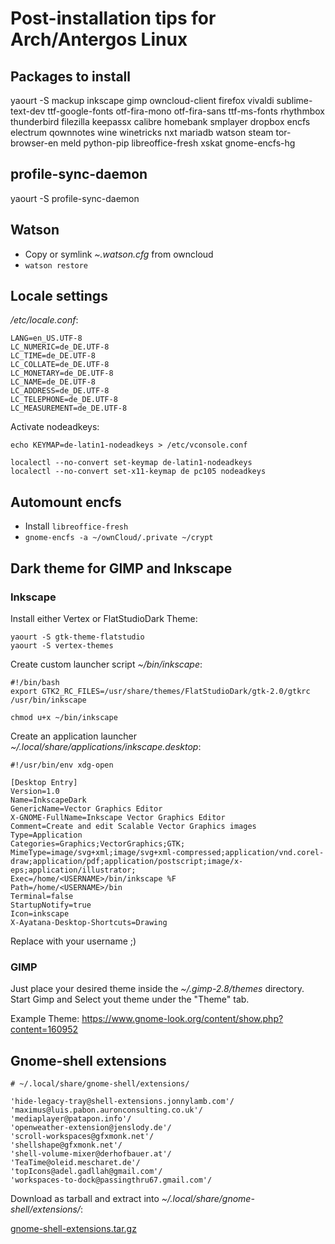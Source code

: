 # Post-installation tips for Arch/Antergos Linux


## Packages to install

yaourt -S mackup inkscape gimp owncloud-client firefox vivaldi sublime-text-dev ttf-google-fonts otf-fira-mono otf-fira-sans ttf-ms-fonts rhythmbox thunderbird filezilla keepassx calibre homebank smplayer dropbox encfs electrum qownnotes wine winetricks nxt mariadb watson steam tor-browser-en meld python-pip libreoffice-fresh xskat gnome-encfs-hg


## profile-sync-daemon

yaourt -S profile-sync-daemon


## Watson 

- Copy or symlink _~.watson.cfg_ from owncloud
- `watson restore` 


## Locale settings

_/etc/locale.conf_:

```
LANG=en_US.UTF-8
LC_NUMERIC=de_DE.UTF-8
LC_TIME=de_DE.UTF-8
LC_COLLATE=de_DE.UTF-8
LC_MONETARY=de_DE.UTF-8
LC_NAME=de_DE.UTF-8
LC_ADDRESS=de_DE.UTF-8
LC_TELEPHONE=de_DE.UTF-8
LC_MEASUREMENT=de_DE.UTF-8
```

Activate nodeadkeys:

`echo KEYMAP=de-latin1-nodeadkeys > /etc/vconsole.conf`

```
localectl --no-convert set-keymap de-latin1-nodeadkeys
localectl --no-convert set-x11-keymap de pc105 nodeadkeys
```


## Automount encfs

- Install `libreoffice-fresh`
- `gnome-encfs -a ~/ownCloud/.private ~/crypt`


## Dark theme for GIMP and Inkscape

### Inkscape

Install either Vertex or FlatStudioDark Theme:

```
yaourt -S gtk-theme-flatstudio
yaourt -S vertex-themes
```

Create custom launcher script _~/bin/inkscape_:

```
#!/bin/bash
export GTK2_RC_FILES=/usr/share/themes/FlatStudioDark/gtk-2.0/gtkrc 
/usr/bin/inkscape
```

`chmod u+x ~/bin/inkscape`

Create an application launcher _~/.local/share/applications/inkscape.desktop_:

```
#!/usr/bin/env xdg-open

[Desktop Entry]
Version=1.0
Name=InkscapeDark
GenericName=Vector Graphics Editor
X-GNOME-FullName=Inkscape Vector Graphics Editor
Comment=Create and edit Scalable Vector Graphics images
Type=Application
Categories=Graphics;VectorGraphics;GTK;
MimeType=image/svg+xml;image/svg+xml-compressed;application/vnd.corel-draw;application/pdf;application/postscript;image/x-eps;application/illustrator;
Exec=/home/<USERNAME>/bin/inkscape %F 
Path=/home/<USERNAME>/bin
Terminal=false
StartupNotify=true
Icon=inkscape
X-Ayatana-Desktop-Shortcuts=Drawing
```

Replace <USERNAME> with your username ;)

### GIMP

Just place your desired theme inside the _~/.gimp-2.8/themes_ directory. Start Gimp and Select yout theme under the "Theme" tab.

Example Theme: https://www.gnome-look.org/content/show.php?content=160952

## Gnome-shell extensions

```
# ~/.local/share/gnome-shell/extensions/

'hide-legacy-tray@shell-extensions.jonnylamb.com'/
'maximus@luis.pabon.auronconsulting.co.uk'/
'mediaplayer@patapon.info'/
'openweather-extension@jenslody.de'/
'scroll-workspaces@gfxmonk.net'/
'shellshape@gfxmonk.net'/
'shell-volume-mixer@derhofbauer.at'/
'TeaTime@oleid.mescharet.de'/
'topIcons@adel.gadllah@gmail.com'/
'workspaces-to-dock@passingthru67.gmail.com'/
```

Download as tarball and extract into _~/.local/share/gnome-shell/extensions/_:

[gnome-shell-extensions.tar.gz](gnome-shell-extensions.tar.gz)
